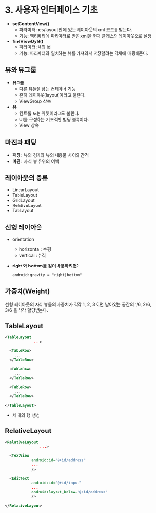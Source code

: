 # 3. 사용자 인터페이스 기초

* **setContentView()**
  * 파라미터: res/layout 안에 있는 레이아웃의 xml 코드를 받는다.
  * 기능: 액티비티에 파라미터로 받은 xml을 현재 클래스의 레이아웃으로 설정
* **findViewById()** 
  * 파라미터: 뷰의 id
  * 기능: 파라미터와 일치하는 뷰를 가져와서 저장할려는 객체에 매핑해준다.



## 뷰와 뷰그룹

* **뷰그룹** 
  * 다른 뷰들을 담는 컨테이너 기능
  * 흔히 레이아웃(layout)이라고 불린다.
  * ViewGroup 상속
* **뷰**
  * 컨트롤 또는 위젯이라고도 불린다.
  * UI를 구성하는 기초적인 빌딩 블록이다.
  * View 상속



## 마진과 패딩

* **패딩** : 뷰의 경계와 뷰의 내용물 사이의 간격
* **마진** : 자식 뷰 주위의 여백



## 레이아웃의 종류

* LinearLayout
* TableLayout
* GridLayout
* RelativeLayout
* TabLayout



## 선형 레이아웃

* orientation

  * horizontal : 수평
  * vertical : 수직

* **right 와 bottom을 같이 사용하려면?**

  ```xml
  android:gravity = "right|bottom"
  ```



## 가중치(Weight)

선형 레이아웃의 자식 뷰들의 가중치가 각각 1, 2, 3 이면 남아있는 공간의 1/6, 2/6, 3/6 을 각각 할당받는다.



## TableLayout

```xml
<TableLayout
             ...>
  
  <TableRow>
    ...
  </TableRow>
  
  <TableRow>
    ...
  </TableRow>
  
  <TableRow>
    ...
  </TableRow>
  
</TableLayout>
```

* 세 개의 행 생성



## RelativeLayout

```xml
<RelativeLayout
                ...>
  
  <TextView
            android:id="@+id/address"
            ...
            />
  
  <EditText
            android:id="@+id/input"
            ...
            android:layout_below="@+id/address"
            />
  
</RelativeLayout>
```



